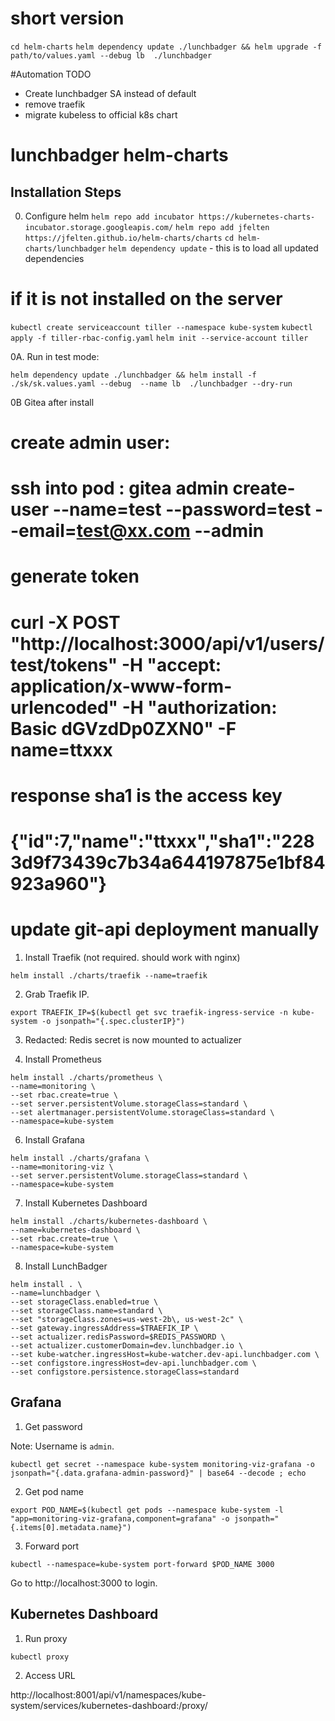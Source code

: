 
# short version
`cd helm-charts`
`helm dependency update ./lunchbadger && helm upgrade -f path/to/values.yaml --debug lb  ./lunchbadger`

#Automation TODO
- Create lunchbadger SA instead of default
- remove traefik
- migrate kubeless to official k8s chart
# lunchbadger helm-charts


## Installation Steps
0. Configure helm
`helm repo add incubator https://kubernetes-charts-incubator.storage.googleapis.com/`
`helm repo add jfelten https://jfelten.github.io/helm-charts/charts`
`cd helm-charts/lunchbadger`
`helm dependency update`  - this is to load all updated dependencies

# if it is not installed on the server 
`kubectl create serviceaccount tiller --namespace kube-system`
`kubectl apply -f tiller-rbac-config.yaml`
`helm init --service-account tiller`

0A. Run in test mode:

`helm dependency update ./lunchbadger && helm install -f ./sk/sk.values.yaml --debug  --name lb  ./lunchbadger --dry-run`

0B Gitea after install 
# create admin user:
# ssh into pod : gitea admin create-user --name=test --password=test --email=test@xx.com --admin

# generate token
# curl -X POST "http://localhost:3000/api/v1/users/test/tokens" -H "accept: application/x-www-form-urlencoded" -H "authorization: Basic dGVzdDp0ZXN0" -F name=ttxxx

# response sha1 is the access key
# {"id":7,"name":"ttxxx","sha1":"2283d9f73439c7b34a644197875e1bf84923a960"}
# update git-api deployment manually

1. Install Traefik (not required. should work with nginx)

```
helm install ./charts/traefik --name=traefik
```


2. Grab Traefik IP.

```
export TRAEFIK_IP=$(kubectl get svc traefik-ingress-service -n kube-system -o jsonpath="{.spec.clusterIP}")
```
3. Redacted: Redis secret is now mounted to actualizer

5. Install Prometheus

```
helm install ./charts/prometheus \
--name=monitoring \
--set rbac.create=true \
--set server.persistentVolume.storageClass=standard \
--set alertmanager.persistentVolume.storageClass=standard \
--namespace=kube-system
```

6. Install Grafana

```
helm install ./charts/grafana \
--name=monitoring-viz \
--set server.persistentVolume.storageClass=standard \
--namespace=kube-system
```

7. Install Kubernetes Dashboard

```
helm install ./charts/kubernetes-dashboard \
--name=kubernetes-dashboard \
--set rbac.create=true \
--namespace=kube-system
```

8. Install LunchBadger

```
helm install . \
--name=lunchbadger \
--set storageClass.enabled=true \
--set storageClass.name=standard \
--set "storageClass.zones=us-west-2b\, us-west-2c" \
--set gateway.ingressAddress=$TRAEFIK_IP \
--set actualizer.redisPassword=$REDIS_PASSWORD \
--set actualizer.customerDomain=dev.lunchbadger.io \
--set kube-watcher.ingressHost=kube-watcher.dev-api.lunchbadger.com \
--set configstore.ingressHost=dev-api.lunchbadger.com \
--set configstore.persistence.storageClass=standard
```


## Grafana

1. Get password

Note: Username is `admin`.

```
kubectl get secret --namespace kube-system monitoring-viz-grafana -o jsonpath="{.data.grafana-admin-password}" | base64 --decode ; echo
```

2. Get pod name

```
export POD_NAME=$(kubectl get pods --namespace kube-system -l "app=monitoring-viz-grafana,component=grafana" -o jsonpath="{.items[0].metadata.name}")
```

3. Forward port

```
kubectl --namespace=kube-system port-forward $POD_NAME 3000 
```

Go to http://localhost:3000 to login.

## Kubernetes Dashboard

1. Run proxy

```
kubectl proxy
```

2. Access URL

http://localhost:8001/api/v1/namespaces/kube-system/services/kubernetes-dashboard:/proxy/
